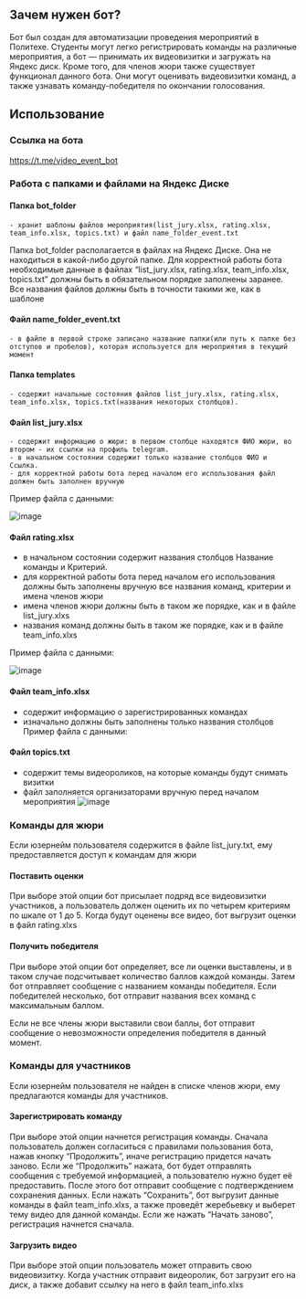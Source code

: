 ## Зачем нужен бот?
Бот был создан для автоматизации проведения мероприятий в Политехе. Студенты могут легко регистрировать команды на различные мероприятия, а бот — принимать их видеовизитки и загружать на Яндекс диск. Кроме того, для членов жюри также существует функционал данного бота. Они могут оценивать видеовизитки команд, а также узнавать команду-победителя по окончании голосования.
## Использование
### Ссылка на бота
https://t.me/video_event_bot
### Работа с папками и файлами на Яндекс Диске
#### Папка bot_folder
    - хранит шаблоны файлов мероприятия(list_jury.xlsx, rating.xlsx, team_info.xlsx, topics.txt) и файл name_folder_event.txt

Папка bot_folder располагается в файлах на Яндекс Диске. Она не находиться в какой-либо другой папке. 
Для корректной работы бота необходимые данные в файлах “list_jury.xlsx, rating.xlsx, team_info.xlsx, topics.txt” должны быть в обязательном порядке заполнены заранее.
Все названия файлов должны быть в точности такими же, как в шаблоне
#### Файл name_folder_event.txt
    - в файле в первой строке записано название папки(или путь к папке без отступов и пробелов), которая используется для мероприятия в текущий момент
#### Папка templates
    - содержит начальные состояния файлов list_jury.xlsx, rating.xlsx, team_info.xlsx, topics.txt(названия некоторых столбцов).
#### Файл list_jury.xlsx
    - содержит информацию о жюри: в первом столбце находятся ФИО жюри, во втором - их ссылки на профиль telegram. 
    - в начальном состоянии содержит только название столбцов ФИО и Ссылка.
    - для корректной работы бота перед началом его использования файл должен быть заполнен вручную
Пример файла с данными:

![image](https://github.com/soneXgo/video_event_tg_bot--public-version/assets/141906784/19c2f0c5-1f2a-4b77-a171-66cf9e404216)

#### Файл rating.xlsx
- в начальном состоянии содержит названия столбцов Название команды и Критерий.
- для корректной работы бота перед началом его использования должны быть заполнены вручную все названия команд, критерии и имена членов жюри
- имена членов жюри должны быть в таком же порядке, как и в файле list_jury.xlxs
- названия команд должны быть в таком же порядке, как и в файле team_info.xlxs

Пример файла с данными:

![image](https://github.com/soneXgo/video_event_tg_bot--public-version/assets/141906784/fcfeb432-42cf-42d4-b140-81c10e48f8d9)

#### Файл team_info.xlsx
- содержит информацию о зарегистрированных командах
- изначально должны быть заполнены только названия столбцов
Пример файла с данными:

#### Файл topics.txt
- содержит темы видеороликов, на которые команды будут снимать визитки
- файл заполняется организаторами вручную перед началом мероприятия
![image](https://github.com/soneXgo/video_event_tg_bot--public-version/assets/141906784/d90cee5d-524a-4e06-b791-094120215f72)

### Команды для жюри
Если юзернейм пользователя содержится в файле list_jury.txt, ему предоставляется доступ к командам для жюри
#### Поставить оценки
При выборе этой опции бот присылает подряд все видеовизитки участников, а пользователь должен оценить их по четырем критериям по шкале от 1 до 5. Когда будут оценены все видео, бот выгрузит оценки в файл rating.xlxs
#### Получить победителя
При выборе этой опции бот определяет, все ли оценки выставлены, и в таком случае подсчитывает количество баллов каждой команды. Затем бот отправляет сообщение с названием команды победителя. Если победителей несколько, бот отправит названия всех команд с максимальным баллом.

Если не все члены жюри выставили свои баллы, бот отправит сообщение о невозможности определения победителя в данный момент.
### Команды для участников
Если юзернейм пользователя не найден в списке членов жюри, ему предлагаются команды для участников.
#### Зарегистрировать команду
При выборе этой опции начнется регистрация команды. Сначала пользователь должен согласиться с правилами пользования бота, нажав кнопку “Продолжить”, иначе регистрацию придется начать заново.
Если же “Продолжить” нажата, бот будет отправлять сообщения с требуемой информацией, а пользователю нужно будет её предоставить.
После этого бот отправит сообщение с подтверждением сохранения данных. Если нажать “Сохранить”, бот выгрузит данные команды в файл team_info.xlxs, а также проведёт жеребьевку и выберет тему видео для данной команды.
Если же нажать “Начать заново”, регистрация начнется сначала.
#### Загрузить видео
При выборе этой опции пользователь может отправить свою видеовизитку. Когда участник отправит видеоролик, бот загрузит его на диск, а также добавит ссылку на него в файл team_info.xlxs
